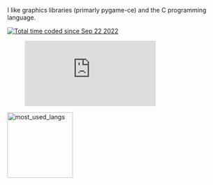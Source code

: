 I like graphics libraries (primarly pygame-ce) and the C programming language. 

<a href="https://wakatime.com/@6f0897b3-710d-414d-88d4-cc1e3a2201ea"><img src="https://wakatime.com/badge/user/6f0897b3-710d-414d-88d4-cc1e3a2201ea.svg" alt="Total time coded since Sep 22 2022" /></a>

<figure><embed src="https://wakatime.com/share/@ScriptLineStudios/7aa5fdba-8f66-4959-8cce-3a385263ed8e.svg"></embed></figure>

<img src="https://github-readme-stats.vercel.app/api/top-langs/?username=ScriptLineStudios&layout=compact&langs_count=10&bg_color=ffffff00&text_color=718096&hide_border=true" height="150" alt="most_used_langs">
